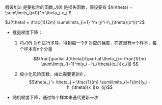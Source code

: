 假设$h(x)$ 是要拟合的函数,$J(\theta)$ 是损失函数，假设要有 $h(\theta) = \sum\limits_{j=0}^n \theta_j x_j $ 

$J(\theta) = \frac{1}{2m} \sum\limits_{i=1} ^m (y^i-h_{\theta}(x^i))^2$ 

* 批量梯度下降： 

  1. 将$J(\theta)$ 对$\theta$ 进行求导，得到每一个$\theta$ 对应的梯度，在这里有m个样本，每个样本有n个分量

     $$\frac{\partial J(\theta)}{\partial \theta_j}=-\frac{1}{m} \sum\limits_{i=1}^m(y_i - h_{\theta}(x_i))x_{ij} $$

  2. 极小化风险函数，由此需要更新$\theta$ ，$$\theta_j  ’= \theta_j + \frac{1}{m} \sum\limits_{i=1}{m}(y_i - h_{\theta}(x_i))x_{ij}$$ 

* 随机梯度下降，通过每个样本来迭代更新一次

  ​